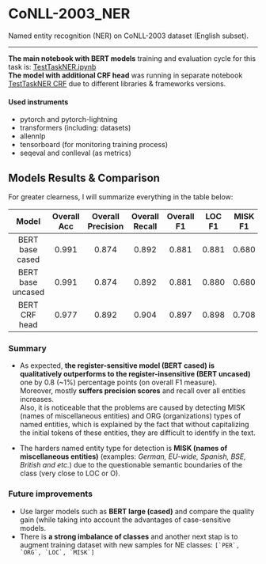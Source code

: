 # CoNLL-2003_NER
Named entity recognition (NER) on CoNLL-2003 dataset (English subset).

---

**The main notebook with BERT models** training and evaluation cycle for this task is: [TestTaskNER.ipynb](https://) <br>
**The model with additional CRF head** was running in separate notebook [TestTaskNER CRF](https://) due to different libraries & frameworks versions.

#### Used instruments
* pytorch and pytorch-lightning
* transformers (including: datasets)
* allennlp
* tensorboard (for monitoring training process)
* seqeval and conlleval (as metrics)

## Models Results & Comparison
For greater clearness, I will summarize everything in the table below:

| Model  	|  Overall Acc 	|  Overall Precision 	|  Overall Recall 	|   Overall F1 	|   LOC F1 	|   MISK F1 	|   ORG F1 	|   PER F1 	|   Size (Mb.)	| 
|:-:	|:-:	|:-:	|:-:	|:-:	|:-:	|:-:	|:-:	|:-: |:-:	|
|  BERT base cased 	|  0.991 	|   0.874	|  0.892 	|   0.881	| 0.881  	|  0.680 	|   0.774	|  0.878 	|  435.594	|
|  BERT base uncased 	|   0.991	|   0.874	|   0.892	|  0.881 	|   0.880	|   0.680	|  0.774 	|   0.878	|  435.594 	|
|  BERT CRF head 	|   0.977	|   0.892	|   0.904	|   0.897	|   0.898	|   0.708	| 0.792  	|   0.895	|  433.270	|

### **Summary**

*   As expected, **the register-sensitive model (BERT cased) is qualitatively outperforms to the register-insensitive (BERT uncased)** one by 0.8 (~1%) percentage points (on overall F1 measure). <br>
Moreover, mostly **suffers precision scores** and recall over all entities increases.  <br>
Also, it is noticeable that the problems are caused by detecting MISK (names of miscellaneous entities) and ORG (organizations) types of named entities, which is explained by the fact that without capitalizing the initial tokens of these entities, they are difficult to identify in the text. <br>

*   The harders named entity type for detection is **MISK (names of miscellaneous entities)** (examples: *German, EU-wide, Spanish, BSE, British and etc.*) 
due to the questionable semantic boundaries of the class (very close to LOC or O).


### **Future improvements**

*   Use larger models such as **BERT large (cased)** and compare the quality gain (while taking into account the advantages of case-sensitive models.
*   There is **a strong imbalance of classes** and another next stap is to augment training dataset with new samples for NE classes: ``` [`PER`, `ORG`, `LOC`, `MISK`] ```
